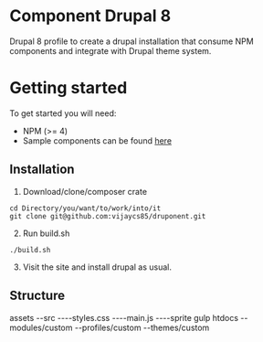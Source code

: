 # Component Drupal 8
Drupal 8 profile to create a drupal installation that consume NPM components and integrate with Drupal theme system.

# Getting started
To get started you will need:
* NPM (>= 4)
* Sample components can be found [here](https://www.npmjs.com/~eurostar-npm)

## Installation

1. Download/clone/composer crate 
```
cd Directory/you/want/to/work/into/it
git clone git@github.com:vijaycs85/druponent.git

```
2. Run build.sh
```
./build.sh
```
3. Visit the site and install drupal as usual.


## Structure
assets
--src
----styles.css
----main.js
----sprite
gulp
htdocs
--modules/custom
--profiles/custom
--themes/custom


